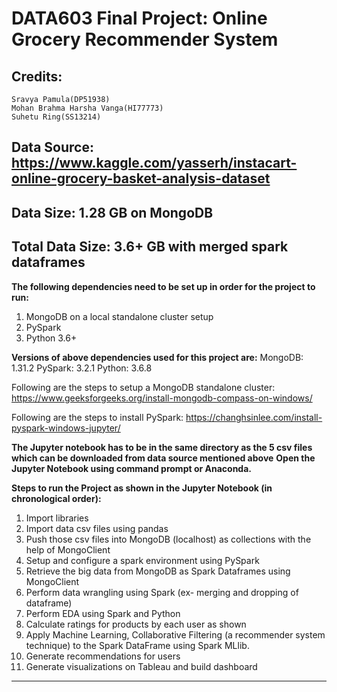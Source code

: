 # DATA603 Final Project: Online Grocery Recommender System

## Credits:
	Sravya Pamula(DP51938)
	Mohan Brahma Harsha Vanga(HI77773)
	Suhetu Ring(SS13214)

## Data Source: https://www.kaggle.com/yasserh/instacart-online-grocery-basket-analysis-dataset
## Data Size: 1.28 GB on MongoDB
## Total Data Size: 3.6+ GB with merged spark dataframes

**The following dependencies need to be set up in order for the project to run:**
1. MongoDB on a local standalone cluster setup
2. PySpark
3. Python 3.6+

**Versions of above dependencies used for this project are:**
MongoDB: 1.31.2
PySpark: 3.2.1
Python: 3.6.8


Following are the steps to setup a MongoDB standalone cluster:
https://www.geeksforgeeks.org/install-mongodb-compass-on-windows/

Following are the steps to install PySpark:
https://changhsinlee.com/install-pyspark-windows-jupyter/


**The Jupyter notebook has to be in the same directory as the 5 csv files which can be downloaded from data source mentioned above**
**Open the Jupyter Notebook using command prompt or Anaconda.**


**Steps to run the Project as shown in the Jupyter Notebook (in chronological order):**

1. Import libraries
2. Import data csv files using pandas
3. Push those csv files into MongoDB (localhost) as collections with the help of MongoClient
4. Setup and configure a spark environment using PySpark
5. Retrieve the big data from MongoDB as Spark Dataframes using MongoClient
6. Perform data wrangling using Spark (ex- merging and dropping of dataframe)
7. Perform EDA using Spark and Python
8. Calculate ratings for products by each user as shown
9. Apply Machine Learning, Collaborative Filtering (a recommender system technique) to the Spark DataFrame using Spark MLlib.
10. Generate recommendations for users
11. Generate visualizations on Tableau and build dashboard

-------------------------------------------------------------------------
